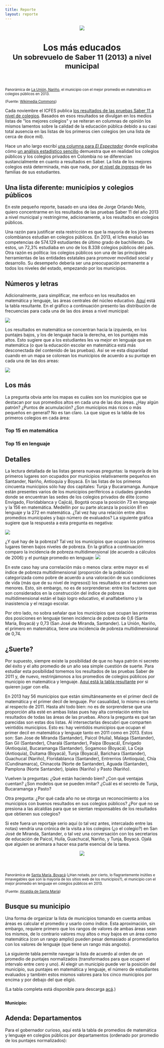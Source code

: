 ```yaml
---
title: Reporte
layout: reporte
---
```


<div id="titulo-reporte" class="container-fluid">
<header>
<img src="pics/la_union.jpg">
<h1>Los más educados<br><small>Un sobrevuelo de Saber 11 (2013) a nivel municipal</small></h1>
</header>
</div>


<div class="container">
<div class="row">
<div class="col-md-4 caption">
	<small>Panorámica de <a href="http://www.launion-narino.gov.co/index.shtml">La Unión, Nariño</a>, el municipio con el mejor promedio en matemática en colegios públicos en 2013.<p class="text-right">(Fuente: <a href="http://commons.wikimedia.org/wiki/File:Vista_de_la_union_nari%C3%B1o.JPG">Wikimedia Commons</a>)</p></small></div>
<div class="col-md-8 texto">
<p>Cada noviembre el ICFES publica <a href="http://www.icfes.gov.co/resultados/saber-11-resultados?id=39">los resultados de las pruebas Saber 11 a nivel de colegios</a>. Basados en esos resultados se divulgan en los medios listas de "los mejores colegios" y se reiteran en columnas de opinión los mismos lamentos sobre la calidad de la educación pública debido a su casi total ausencia en las listas de los primeros cien colegios (en una lista de cerca de doce mil). </p>

<p>Hace un año largo escribí <a href="http://www.elespectador.com/opinion/columna-389967-saber-y-perder">una columna para <em>El Espectador</em></a> donde explicaba cómo <a href="http://nbviewer.ipython.org/url/finiterank.com/saber/saber.ipynb">un análisis estadístico sencillo</a> demuestra que en realidad los colegios públicos y los colegios privados en Colombia no se diferencian sustancialmente en cuanto a resultados en Saber. La lista de los mejores colegios está determinada, más que nada, por <a href="http://www.finiterank.com/notas/2013/12/19/19/">el nivel de ingresos</a> de las familias de sus estudiantes.</p>

<h2>Una lista diferente: municipios y colegios públicos</h2>

<p>En este pequeño reporte, basado en una idea de Jorge Orlando Melo, quiero concentrarme en los resultados de las pruebas Saber 11 del año 2013 a nivel municipal y restringirme, adicionamente, a los resultados en colegios públicos.</p> 

<p>Una razón para justificar esta restricción es que la mayoría de los jóvenes colombianos estudian en colegios públicos. En 2013, el Icfes evaluó las competencias de 574.129 estudiantes de último grado de bachillerato. De estos, un 72,3% estudiaba en uno de los 8.338 colegios públicos del país. Otra razón es política: los colegios públicos son una de las principales herramientas de las entidades estatales para promover movilidad social y desarrollo. Su desempeño debería ser una preocupación permanente a todos los niveles del estado, empezando por los municipios.</p>

<h2>Números y letras</h2>

<p>Adicionalmente, para simplificar, me enfoco en los resultados en matemática y lenguaje, las áreas centrales del núcleo educativo. <a href="https://docs.google.com/spreadsheet/ccc?key=0AnK0b1-vFIdcdGk2eDQyRmJGdkk4YnU0X0p5YkMzdVE&usp=sharing">Aquí</a> está la tabla resultante. En el gráfico a continuación presento las distribución de frecuencias para cada una de las dos áreas a nivel municipal:</p>
</div>
</div>

<div class="row">
<div class="col-md-4 caption"></div>
<div class="col-md-8 texto">
<img src="pics/dist.mat.leng.municipios.png">
<p>Los resultados en matemática se concentran hacia la izquierda, en los puntajes bajos, y los de lenguaje hacia la derecha, en los puntajes más altos. Esto sugiere que a los estudiantes les va mejor en lenguaje que en matemática (o que la educación escolar en matemática está más desconectada del contenido de las pruebas). Así se ve esta disparidad cuando en un mapa se colorean los municipios de acuerdo a su puntaje en cada una de las dos areas:</p>
</div>
</div>
<div class="row">
<div class="col-md-12 texto"><img src="pics/mat.leng.municipios.png">
</div>
</div>
<div class="row">
<div class="col-md-4 caption"></div>
<div class="col-md-8 texto">
<h2>Los más</h2>
<p>La pregunta obvia ante los mapas es cuáles son los municipios que se destacan por sus promedios altos en cada una de las dos áreas. ¿Hay algún patrón? ¿Puntos de acumulación? ¿Son municipios más ricos o más pequeños en general? No es tan claro. La que sigue es la tabla de los primeros <span id="formulario-numeros"></span> colegios en cada área:</p>
</div>
</div>

<div class="row" id="arriba-tabla">
<div class="col-md-6">
<h3>Top <span class="xequals">15</span> en matemática</h3>
<div id="tabla-matematica"></div>
</div>
<div class="col-md-6">
<h3>Top <span class="xequals">15</span> en lenguaje</h3>
<div id="tabla-lenguaje"></div>
</div>
</div>
<div class="row">
<div class="col-md-12" id="volver-arriba-tabla"></div>
</div>

<div class="row">
<div class="col-md-4"></div>
<div class="col-md-8 texto">
<h2>Detalles</h2>
<p>La lectura detallada de las listas genera nuevas preguntas: la mayoría de los primeros lugares son ocupados por municipios relativamente pequeños en Santander, Nariño, Antioquia y Boyacá. En las listas de los primeros cincuenta municipios sólo hay dos capitales: Tunja y Bucaramanga. Aunque están presentes varios de los municipios periféricos a ciudades grandes donde se encuentran las sedes de los colegios privados de élite (como Envigado, Floridablanca y Cajicá), Bogotá ocupa la posición 73 en lenguaje y la 156 en matemática. Medellín por su parte alcanza la posición 81 en lenguaje y la 272 en matemática. ¿Tal vez hay una relación entre altos promedios municipales y bajo número de evaluados? La siguiente gráfica sugiere que la respuesta a esta pregunta es negativa:</p> 

<img src="pics/promedios.mat.evaluados.png">

<p>¿Y qué hay de la pobreza? Tal vez los municipios que ocupan los primeros lugares tienen bajos niveles de pobreza. En la gráfica a continuación comparo la incidencia de pobreza multidimensional (de acuerdo a cálculos de 2006) y el puntaje promedio en lenguaje:

<img src="pics/pobreza.saber.png">

<p>En este caso hay una correlación más o menos clara: entre mayor es el índice de pobreza multidimensional (proporción de la población categorizada como pobre de acuerdo a una valoración de sus condiciones de vida (más que de su nivel de ingresos)) los resultados en el examen son menores. Esto, sin embargo, no es de sorprenderse: entre los factores que son considerados en la construcción del índice de pobreza multidimensional están el bajo logro educativo, el analfabetismo y la inasistencia y el rezago escolar.</p>

<p>Por otro lado, no sobra señalar que los municipios que ocupan las primeras dos posiciones en lenguaje tienen incidencia de pobreza de 0,6 (Santa María, Boyacá) y 0,73 (San José de Miranda, Santander). La Unión, Nariño, el primero en matemática, tiene una incidencia de pobreza multidimensional de 0,74.</p>

<h2>¿Suerte?</h2>

<p>Por supuesto, siempre existe la posibilidad de que no haya patrón ni secreto del éxito y el alto promedio de un año sea simple cuestión de suerte. Para estudiar esta posibilidad tomemos los resultados de las pruebas Saber de 2011 y, de nuevo, restrinjámonos a los promedios de colegios públicos por municipio en matemática y lenguaje. <a href="https://docs.google.com/spreadsheet/ccc?key=0AnK0b1-vFIdcdHR1UjRLaFlTdXBkOGI1V0hlMG5GUWc&usp=sharing">Aquí está la tabla resultante</a> por si quieren jugar con ella.</p>

<p>En 2013 hay 56 municipios que están simultáneamente en el primer decil de matemática y el primer decil de lenguaje. Por casualidad, lo mismo es cierto al respecto de 2011. Hasta ahí todo bien: no es de sorprenderse que una proporción alta esté en ambas listas pues hay alta correlación entre los resultados de todas las áreas de las pruebas. Ahora la pregunta es qué tan parecidas son estas dos listas. Al intersectarlas descubrí que comparten veintidós municipios. Esto es: hay veintidós municipios que ocupan el primer decil en matemática y lenguaje tanto en 2011 como en 2013. Estos son: San Jose de Miranda (Santander), Paicol (Huila), Malaga (Santander), San Gil (Santander), Charalá (Santander), Paipa (Boyacá), Envigado (Antioquia), Bucaramanga (Santander), Sogamoso (Boyacá), La Ceja (Antioquia), Duitama (Boyacá), Tunja (Boyacá), Barichara (Santander), Guachucal (Nariño), Floridablanca (Santander), Entrerrios (Antioquia), Chía (Cundinamarca), Chinacota (Norte de Santander), Aguada (Santander), Pamplona (Norte Santander), Ipiales (Nariño) y Pasto (Nariño).</p>

<p>Vuelven la preguntas: ¿Qué están haciendo bien? ¿Con qué ventajas cuentan? ¿Son modelos que se pueden imitar? ¿Cuál es el secreto de Tunja, Bucaramanga y Pasto?</p>

<p>Otra pregunta: ¿Por qué cada año no se otorga un reconocimiento a los municipios con buenos resultados en sus colegios públicos? ¿Por qué no se presiona a las alcaldías para que se sientan responsables de los resultados que obtienen sus colegios?</p>

<p>Si este fuera un reportaje serio aquí (o tal vez antes, intercalado entre las notas) vendría una crónica de la visita a los colegios (¿o el colegio?) en San José de Miranda, Santander, o tal vez una conversación con los secretarios de educación de Paicol, Huila, Guachucal, Nariño, y Tunja, Boyacá. Ojalá que alguien se animara a hacer esa parte esencial de la tarea.</p>
</div>
</div>
</div>

<div id="titulo-reporte" class="container-fluid">
<header>
<img src="pics/santa_maria.jpg">
</header>
</div>

<div class="container">
<div class="row">
<div class="col-md-4 caption"><small>Panorámica de <a href="http://santamaria-boyaca.gov.co/index.shtml">Santa María, Boyacá</a> (¿Han notado, por cierto, lo flagrantemente inútiles e innavegables que son la mayoría de los sitios web de los municipios?), el municipio con el mejor promedio en lenguaje en colegios públicos en 2013.<p class="text-right">(Fuente: <a href="http://santamaria-boyaca.gov.co/index.shtml">Alcaldía de Santa María</a>)</p></small></div>
<div class="col-md-8 texto ">
<h2>Busque su municipio</h2>
<p>Una forma de organizar la lista de municipios tomando en cuenta ambas áreas es calcular el promedio y usarlo como índice. Esta aproximación, sin embargo, requiere primero que los rangos de valores de ambas áreas sean los mismos, de lo contrario valores muy altos o muy bajos en un área como matemática (con un rango amplio) pueden pesar demasiado al promediarlos con los valores de lenguaje (que tiene un rango más angosto).</p>

<p>La siguiente tabla permite navegar la lista de acuerdo al orden de un promedio de puntajes normalizados (transformados para que ocupen el intervalo entre cero y uno). Al elegir un municipio puede ver la posición del municipio, sus puntajes en matemática y lenguaje, el número de estudiantes evaluados y también estos mismos valores para los cinco municipios por encima y por debajo del que eligió.</p>

<p>(La tabla completa está disponible para descarga <a href="https://docs.google.com/spreadsheet/ccc?key=0AnK0b1-vFIdcdGk2eDQyRmJGdkk4YnU0X0p5YkMzdVE&usp=sharing">acá</a>.)</p>

<div style="margin-top:2em;"><strong>Municipio:</strong> <span id="formulario"></span></div>
<div id="tabla-resultados"></div>

<h2>Adenda: Departamentos</h2>

<p>Para el gobernador curioso, aquí está la tabla de promedios de matemática y lenguaje en colegios públicos por departamentos (ordenado por promedio de los puntajes normalizados):</p>

<div id="tabla-departamentos"></div>
</div>
</div>
</div>